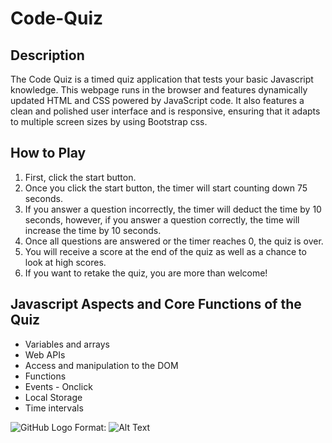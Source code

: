 # Code-Quiz

## Description

The Code Quiz is a timed quiz application that tests your basic Javascript knowledge. This webpage runs in the browser and features dynamically updated HTML and CSS powered by JavaScript code. It also features a clean and polished user interface and is responsive, ensuring that it adapts to multiple screen sizes by using Bootstrap css.


## How to Play

1. First, click the start button.
2. Once you click the start button, the timer will start counting down 75 seconds. 
3. If you answer a question incorrectly, the timer will deduct the time by 10 seconds, however, if you answer a question correctly, the time will increase the time by 10 seconds.
4. Once all questions are answered or the timer reaches 0, the quiz is over.
5. You will receive a score at the end of the quiz as well as a chance to look at high scores.
6. If you want to retake the quiz, you are more than welcome!

## Javascript Aspects and Core Functions of the Quiz

- Variables and arrays 
- Web APIs
- Access and manipulation to the DOM
- Functions
- Events - Onclick 
- Local Storage
- Time intervals


![GitHub Logo](/images/CodeQuiz.png)
Format: ![Alt Text](url)